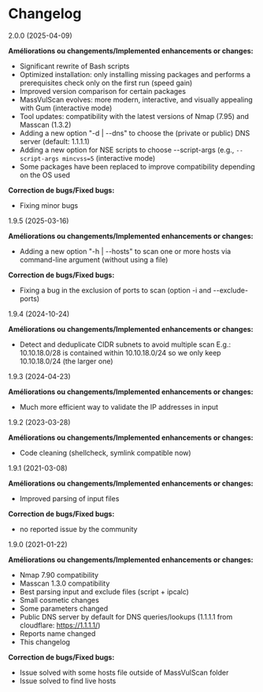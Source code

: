 # Changelog
2.0.0 (2025-04-09)

**Améliorations ou changements/Implemented enhancements or changes:**

- Significant rewrite of Bash scripts
- Optimized installation: only installing missing packages and performs a prerequisites check only on the first run (speed gain)
- Improved version comparison for certain packages
- MassVulScan evolves: more modern, interactive, and visually appealing with Gum (interactive mode)
- Tool updates: compatibility with the latest versions of Nmap (7.95) and Masscan (1.3.2)
- Adding a new option "-d | --dns" to choose the (private or public) DNS server (default: 1.1.1.1)
- Adding a new option for NSE scripts to choose --script-args (e.g., `--script-args mincvss=5` (interactive mode)
- Some packages have been replaced to improve compatibility depending on the OS used

**Correction de bugs/Fixed bugs:**

- Fixing minor bugs

1.9.5 (2025-03-16)

**Améliorations ou changements/Implemented enhancements or changes:**

- Adding a new option "-h | --hosts" to scan one or more hosts via command-line argument (without using a file)

**Correction de bugs/Fixed bugs:**

- Fixing a bug in the exclusion of ports to scan (option -i and --exclude-ports)

1.9.4 (2024-10-24)

**Améliorations ou changements/Implemented enhancements or changes:**

- Detect and deduplicate CIDR subnets to avoid multiple scan
  E.g.: 10.10.18.0/28 is contained within 10.10.18.0/24 so we only keep 10.10.18.0/24 (the larger one)

1.9.3 (2024-04-23)

**Améliorations ou changements/Implemented enhancements or changes:**

- Much more efficient way to validate the IP addresses in input

1.9.2 (2023-03-28)

**Améliorations ou changements/Implemented enhancements or changes:**

- Code cleaning (shellcheck, symlink compatible now)

1.9.1 (2021-03-08)

**Améliorations ou changements/Implemented enhancements or changes:**

- Improved parsing of input files

**Correction de bugs/Fixed bugs:**

- no reported issue by the community

1.9.0 (2021-01-22)

**Améliorations ou changements/Implemented enhancements or changes:**

- Nmap 7.90 compatibility
- Masscan 1.3.0 compatibility
- Best parsing input and exclude files (script + ipcalc)
- Small cosmetic changes
- Some parameters changed
- Public DNS server by default for DNS queries/lookups (1.1.1.1 from cloudflare: https://1.1.1.1/)
- Reports name changed
- This changelog

**Correction de bugs/Fixed bugs:**

- Issue solved with some hosts file outside of MassVulScan folder
- Issue solved to find live hosts


